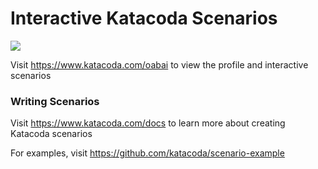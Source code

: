 # Interactive Katacoda Scenarios

[![](http://shields.katacoda.com/katacoda/oabai/count.svg)](https://www.katacoda.com/oabai "Get your profile on Katacoda.com")

Visit https://www.katacoda.com/oabai to view the profile and interactive scenarios

### Writing Scenarios
Visit https://www.katacoda.com/docs to learn more about creating Katacoda scenarios

For examples, visit https://github.com/katacoda/scenario-example
